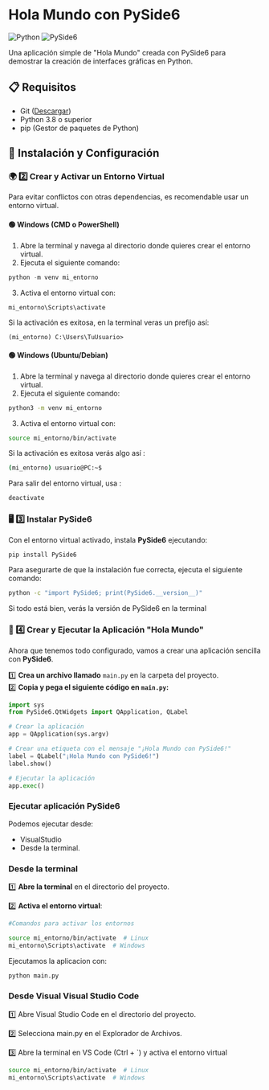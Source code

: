 # Hola Mundo con PySide6

![Python](https://img.shields.io/badge/Python-3.8%2B-blue)
![PySide6](https://img.shields.io/badge/PySide6-6.5.0-green)

Una aplicación simple de "Hola Mundo" creada con PySide6 para demostrar la creación de interfaces gráficas en Python.

## 📋 Requisitos

- Git ([Descargar](https://git-scm.com/))
- Python 3.8 o superior
- pip (Gestor de paquetes de Python)
 
## 🚀 Instalación y Configuración

### 🌍 2️⃣ Crear y Activar un Entorno Virtual
Para evitar conflictos con otras dependencias, es recomendable usar un entorno virtual.

#### 🟢 Windows (CMD o PowerShell)
1. Abre la terminal y navega al directorio donde quieres crear el entorno virtual.
2. Ejecuta el siguiente comando:

```powershell
python -m venv mi_entorno
```


3. Activa el entorno virtual con:

```
mi_entorno\Scripts\activate
```


Si la activación es exitosa, en la terminal veras un prefijo así: 

```
(mi_entorno) C:\Users\TuUsuario>
```
#### 🟢 Windows (Ubuntu/Debian)
1. Abre la terminal y navega al directorio donde quieres crear el entorno virtual.
2. Ejecuta el siguiente comando:


```bash
python3 -m venv mi_entorno
```

3. Activa el entorno virtual con: 
```bash
source mi_entorno/bin/activate
```
Si la activación es exitosa verás algo así : 

```bash
(mi_entorno) usuario@PC:~$
```

Para salir del entorno virtual, usa : 

```bash
deactivate
```
### 🖥️ 3️⃣ Instalar PySide6
Con el entorno virtual activado, instala **PySide6** ejecutando:

```bash
pip install PySide6
```

Para asegurarte de que la instalación fue correcta, ejecuta el siguiente comando:

```bash
python -c "import PySide6; print(PySide6.__version__)"
```
Si todo está bien, verás la versión de PySide6 en la terminal 

### 📝 4️⃣ Crear y Ejecutar la Aplicación "Hola Mundo"
Ahora que tenemos todo configurado, vamos a crear una aplicación sencilla con **PySide6**.

1️⃣ **Crea un archivo llamado** `main.py` en la carpeta del proyecto.  
2️⃣ **Copia y pega el siguiente código en `main.py`:**

```python
import sys
from PySide6.QtWidgets import QApplication, QLabel

# Crear la aplicación
app = QApplication(sys.argv)

# Crear una etiqueta con el mensaje "¡Hola Mundo con PySide6!"
label = QLabel("¡Hola Mundo con PySide6!")
label.show()

# Ejecutar la aplicación
app.exec()

```

### Ejecutar aplicación PySide6

Podemos ejecutar desde: 
* VisualStudio 
* Desde la terminal. 

### Desde la terminal

1️⃣ **Abre la terminal** en el directorio del proyecto. 

2️⃣ **Activa el entorno virtual**:

```bash
#Comandos para activar los entornos

source mi_entorno/bin/activate  # Linux
mi_entorno\Scripts\activate  # Windows
```

Ejecutamos la aplicacion con: 

```bash
python main.py
```

### Desde Visual Visual Studio Code 

1️⃣ Abre Visual Studio Code en el directorio del proyecto.

2️⃣ Selecciona main.py en el Explorador de Archivos.

3️⃣ Abre la terminal en VS Code (Ctrl + `) y activa el entorno virtual

```bash
source mi_entorno/bin/activate  # Linux
mi_entorno\Scripts\activate  # Windows
```

